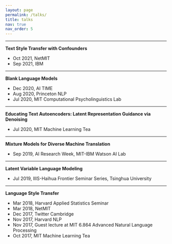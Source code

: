 ```yaml
---
layout: page
permalink: /talks/
title: talks
nav: true
nav_order: 5
---
```


---
**Text Style Transfer with Confounders**
- Oct 2021, NetMIT
- Sep 2021, IBM

---
**Blank Language Models**
- Dec 2020, AI TIME
- Aug 2020, Princeton NLP
- Jul 2020, MIT Computational Psycholinguistics Lab

---
**Educating Text Autoencoders: Latent Representation Guidance via Denoising**
- Jul 2020, MIT Machine Learning Tea

---
**Mixture Models for Diverse Machine Translation**
- Sep 2019, AI Research Week, MIT-IBM Watson AI Lab

---
**Latent Variable Language Modeling**
- Jul 2019, IIIS-Haihua Frontier Seminar Series, Tsinghua University

---
**Language Style Transfer**
- Mar 2018, Harvard Applied Statistics Seminar
- Mar 2018, NetMIT
- Dec 2017, Twitter Cambridge
- Nov 2017, Harvard NLP
- Nov 2017, Guest lecture at MIT 6.864 Advanced Natural Language Processing
- Oct 2017, MIT Machine Learning Tea
